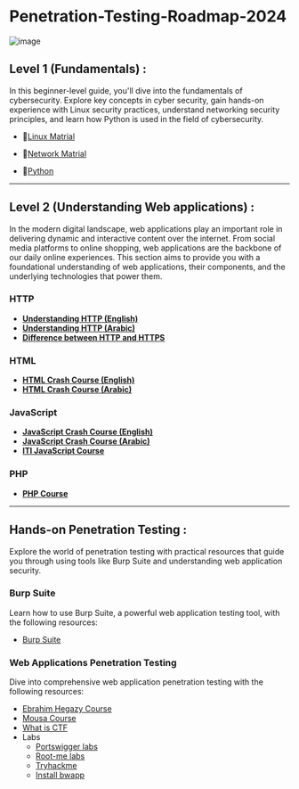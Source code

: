 # Penetration-Testing-Roadmap-2024
![image](https://github.com/CIS-Team/Penetration-Testing-Roadmap-2024/assets/101532943/6b495d6e-0932-408e-b967-10f35da5ee58)


## Level 1 (Fundamentals) :

In this beginner-level guide, you'll dive into the fundamentals of cybersecurity. 
Explore key concepts in cyber security, gain hands-on experience with Linux security practices, understand networking security principles, and learn how Python is used in the field of cybersecurity.


 - 🔗[Linux Matrial](https://www.notion.so/Linux-Matrial-be49fcbbc4d64ee1a571e54d15ae9b02?pvs=21)

 - 🔗[Network Matrial](https://www.notion.so/Network-Matrial-a8e95f2beeb640988d049818be008808?pvs=21)

 - 🔗[Python](https://www.notion.so/Python-aada38188f5f44689351fab9b5aa5505?pvs=21)

---
## Level 2 (Understanding Web applications) :

In the modern digital landscape, web applications play an important role in delivering dynamic and interactive content over the internet. From social media platforms to online shopping, web applications are the backbone of our daily online experiences. This section aims to provide you with a foundational understanding of web applications, their components, and the underlying technologies that power them.


### HTTP
- [**Understanding HTTP (English)**](https://www.youtube.com/watch?v=wW2A5SZ3GkI)
- [**Understanding HTTP (Arabic)**](https://www.youtube.com/watch?v=65R3atbFGWg&t=79s)
- [**Difference between HTTP and HTTPS**](https://www.youtube.com/watch?v=jq4QF4pTatE&t=29s)

### HTML
- [**HTML Crash Course (English)**](https://www.youtube.com/watch?v=Tv46R_oLn7o&list=PLaRUmmh6PPPCyanR3rowuNdA55_WwTY9K)
- [**HTML Crash Course (Arabic)**](https://www.youtube.com/watch?v=q3yFo-t1ykw)

### JavaScript
- [**JavaScript Crash Course (English)**](https://www.youtube.com/watch?v=hdI2bqOjy3c)
- [**JavaScript Crash Course (Arabic)**](https://www.youtube.com/watch?v=647uMJTzxmE&list=PL0Uib9anRfmfH2VtaUSgtH2Ra4sKkjcs1)
- [**ITI JavaScript Course**](https://drive.google.com/drive/folders/12AAqImi17DzNFuGotYWBWD0Cxa2_sfGS)

### PHP
- [**PHP Course**](https://www.youtube.com/playlist?list=PLillGF-Rfqbap2IB6ZS4BBBcYPagAjpjn)

---
## Hands-on Penetration Testing :

Explore the world of penetration testing with practical resources that guide you through using tools like Burp Suite and understanding web application security.

### Burp Suite

Learn how to use Burp Suite, a powerful web application testing tool, with the following resources:

- [Burp Suite ](https://youtube.com/playlist?list=PLDRMxi70CdSBzjCKsC0clrioNmlAPvASK&si=zQFuEn-QgskJzjCK)

### Web Applications Penetration Testing

Dive into comprehensive web application penetration testing with the following resources:

- [Ebrahim Hegazy Course](https://youtube.com/playlist?list=PLv7cogHXoVhXvHPzIl1dWtBiYUAL8baHj&si=NiFw4_ygdS2NwWBL)
- [Mousa Course](https://youtube.com/playlist?list=PLLzW31DEJStdtf7F2UZZJUfZzbOlpLxNM&si=i9V95I_O5kZpafY_)
- [What is CTF](https://youtu.be/8ev9ZX9J45A?si=b09htdfSOor_pTyt)
- Labs
  - [Portswigger labs](https://portswigger.net/users)
  - [Root-me labs](https://www.root-me.org/?lang=en)
  - [Tryhackme](https://tryhackme.com/)
  - [Install bwapp](https://youtu.be/08kge5Lg2bk?si=QbCQaHGLM-e4YYYM)
